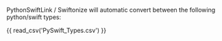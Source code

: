 
PythonSwiftLink / Swiftonize
will automatic convert between the following python/swift types:

{{ read_csv('PySwift_Types.csv') }}


<!-- ::: python_modules.audio_player_example.AudioPlayerExample
    handler: python
     -->